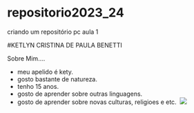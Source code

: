 # repositorio2023_24
criando um repositório pc aula 1

#KETLYN CRISTINA DE PAULA BENETTI

Sobre Mim....
* meu apelido é kety.
* gosto bastante de natureza.
* tenho 15 anos.
* gosto de aprender sobre outras linguagens.
* gosto de aprender sobre novas culturas, religioes e etc.
  ![]()
  ![](https://media4.giphy.com/media/Y2iqFF4t0Qdzi/200w.gif?cid=6c09b952ncsw4dx2d88yey00sbvlt3xwvy26oqag4hi2rsos&ep=v1_gifs_search&rid=200w.gif&ct=g)
